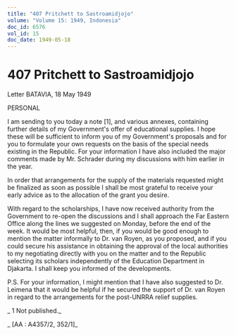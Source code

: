 ```yaml
---
title: "407 Pritchett to Sastroamidjojo"
volume: "Volume 15: 1949, Indonesia"
doc_id: 6576
vol_id: 15
doc_date: 1949-05-18
---
```


# 407 Pritchett to Sastroamidjojo

Letter BATAVIA, 18 May 1949

PERSONAL

I am sending to you today a note [1], and various annexes, containing further details of my Government's offer of educational supplies. I hope these will be sufficient to inform you of my Government's proposals and for you to formulate your own requests on the basis of the special needs existing in the Republic. For your information I have also included the major comments made by Mr. Schrader during my discussions with him earlier in the year.

In order that arrangements for the supply of the materials requested might be finalized as soon as possible I shall be most grateful to receive your early advice as to the allocation of the grant you desire.

With regard to the scholarships, I have now received authority from the Government to re-open the discussions and I shall approach the Far Eastern Office along the lines we suggested on Monday, before the end of the week. It would be most helpful, then, if you would be good enough to mention the matter informally to Dr. van Royen, as you proposed, and if you could secure his assistance in obtaining the approval of the local authorities to my negotiating directly with you on the matter and to the Republic selecting its scholars independently of the Education Department in Djakarta. I shall keep you informed of the developments.

P.S. For your information, I might mention that I have also suggested to Dr. Leimena that it would be helpful if he secured the support of Dr. van Royen in regard to the arrangements for the post-UNRRA relief supplies.

_ 1 Not published._

_ [AA : A4357/2, 352/1]_
